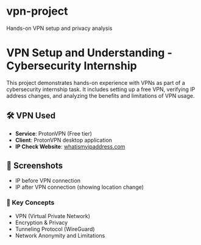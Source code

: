 # vpn-project
Hands-on VPN setup and privacy analysis

# VPN Setup and Understanding - Cybersecurity Internship

This project demonstrates hands-on experience with VPNs as part of a cybersecurity internship task. It includes setting up a free VPN, verifying IP address changes, and analyzing the benefits and limitations of VPN usage.

## 🛠 VPN Used
- **Service**: ProtonVPN (Free tier)
- **Client**: ProtonVPN desktop application
- **IP Check Website**: [whatismyipaddress.com](https://whatismyipaddress.com)

## 📸 Screenshots
- IP before VPN connection
- IP after VPN connection (showing location change)


### 📌 Key Concepts
- VPN (Virtual Private Network)
- Encryption & Privacy
- Tunneling Protocol (WireGuard)
- Network Anonymity and Limitations
